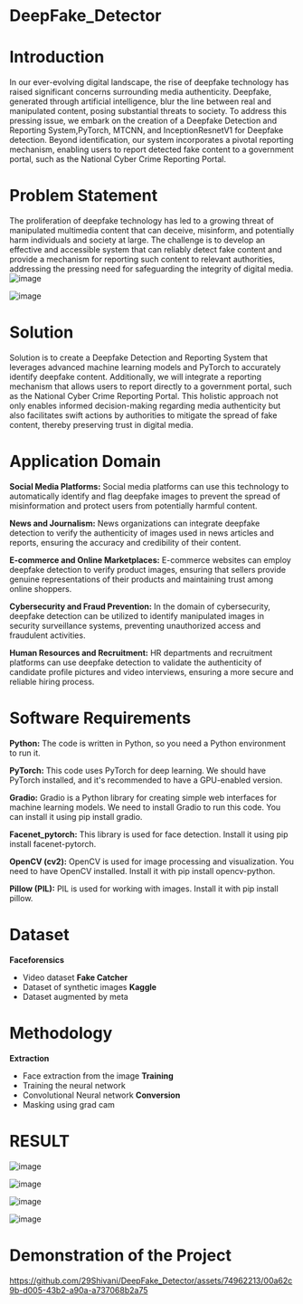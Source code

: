 # DeepFake_Detector

# Introduction
In our ever-evolving digital landscape, the rise of deepfake technology has raised significant concerns surrounding media authenticity. Deepfake, generated through artificial intelligence, blur the line between real and manipulated content, posing substantial threats to society. To address this pressing issue, we embark on the creation of a Deepfake Detection and Reporting System,PyTorch, MTCNN, and InceptionResnetV1 for Deepfake detection. Beyond identification, our system incorporates a pivotal reporting mechanism, enabling users to report detected fake content to a government portal, such as the National Cyber Crime Reporting Portal.

# Problem Statement
The proliferation of deepfake technology has led to a growing threat of manipulated multimedia content that can deceive, misinform, and potentially harm individuals and society at large. The challenge is to develop an effective and accessible system that can reliably detect fake content and provide a mechanism for reporting such content to relevant authorities, addressing the pressing need for safeguarding the integrity of digital media.
![image](https://github.com/29Shivani/DeepFake_Detector/assets/74962213/53f0e268-114d-4680-a397-7f3454be3214)

![image](https://github.com/29Shivani/DeepFake_Detector/assets/74962213/dd23c1fa-d494-4a17-b3ab-66c9a2757b9c)

# Solution
Solution is to create a Deepfake Detection and Reporting System that leverages advanced machine learning models and PyTorch to accurately identify deepfake content. Additionally, we will integrate a reporting mechanism that allows users to report  directly to a government portal, such as the National Cyber Crime Reporting Portal. This holistic approach not only enables informed decision-making regarding media authenticity but also facilitates swift actions by authorities to mitigate the spread of fake content, thereby preserving trust in digital media.

# Application Domain
**Social Media Platforms:**
Social media platforms can use this technology to automatically identify and flag deepfake images to prevent the spread of misinformation and protect users from potentially harmful content.

**News and Journalism:**
News organizations can integrate deepfake detection to verify the authenticity of images used in news articles and reports, ensuring the accuracy and credibility of their content.

**E-commerce and Online Marketplaces:**
E-commerce websites can employ deepfake detection to verify product images, ensuring that sellers provide genuine representations of their products and maintaining trust among online shoppers.

**Cybersecurity and Fraud Prevention:**
In the domain of cybersecurity, deepfake detection can be utilized to identify manipulated images in security surveillance systems, preventing unauthorized access and fraudulent activities.

**Human Resources and Recruitment:**
HR departments and recruitment platforms can use deepfake detection to validate the authenticity of candidate profile pictures and video interviews, ensuring a more secure and reliable hiring process.

# Software Requirements
**Python:** The code is written in Python, so you need a Python environment to run it.

**PyTorch:** This code uses PyTorch for deep learning. We  should have PyTorch installed, and it's recommended to have a GPU-enabled version.

**Gradio:** Gradio is a Python library for creating simple web interfaces for machine learning models. We need to install Gradio to run this code. You can install it using pip install gradio.

**Facenet_pytorch:** This library is used for face detection. Install it using pip install facenet-pytorch.

**OpenCV (cv2):** OpenCV is used for image processing and visualization. You need to have OpenCV installed. Install it with pip install opencv-python.

**Pillow (PIL):** PIL is used for working with images. Install it with pip install pillow.

# Dataset
**Faceforensics**
 - Video dataset
**Fake Catcher**
 - Dataset of synthetic images
**Kaggle**
 - Dataset augmented by meta

# Methodology

**Extraction**
 - Face extraction from the image 
**Training**
 - Training the neural network 
 - Convolutional Neural network
**Conversion**
 - Masking using grad cam

# RESULT
![image](https://github.com/29Shivani/DeepFake_Detector/assets/74962213/5d42db78-fe5b-4015-aeec-f423e4072945)

![image](https://github.com/29Shivani/DeepFake_Detector/assets/74962213/80a35b59-ec5a-40f6-8a39-cdcc038767ba)

![image](https://github.com/29Shivani/DeepFake_Detector/assets/74962213/65955938-de77-4ef7-ad44-c76bdb8f5b76)

![image](https://github.com/29Shivani/DeepFake_Detector/assets/74962213/8da80113-40f0-4fee-b6ee-dc3483e42ff7)

# Demonstration of the Project

https://github.com/29Shivani/DeepFake_Detector/assets/74962213/00a62c9b-d005-43b2-a90a-a737068b2a75





